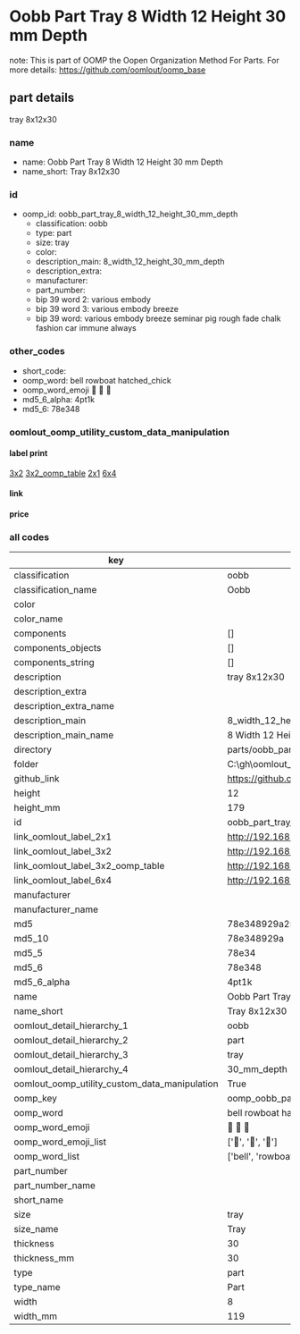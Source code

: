 # Oobb Part Tray 8 Width 12 Height 30 mm Depth  

note: This is part of OOMP the Oopen Organization Method For Parts. For more details: https://github.com/oomlout/oomp_base

##  part details
  



tray 8x12x30



### name
* name: Oobb Part Tray 8 Width 12 Height 30 mm Depth
* name_short: Tray 8x12x30 
### id
* oomp_id: oobb_part_tray_8_width_12_height_30_mm_depth
  * classification: oobb
  * type: part
  * size: tray
  * color: 
  * description_main: 8_width_12_height_30_mm_depth
  * description_extra: 
  * manufacturer: 
  * part_number: 
  * bip 39 word 2: various embody
  * bip 39 word 3: various embody breeze
  * bip 39 word: various embody breeze seminar pig rough fade chalk fashion car immune always

### other_codes
* short_code: 
* oomp_word: bell rowboat hatched_chick
* oomp_word_emoji :bell: :rowboat: :hatched_chick:
* md5_6_alpha: 4pt1k
* md5_6: 78e348






### oomlout_oomp_utility_custom_data_manipulation
#### label print
[3x2](http://192.168.1.245:1112/?label=oomp%204pt1k)
[3x2_oomp_table](http://192.168.1.108:1112/?label=oomp%204pt1k)
[2x1](http://192.168.1.242:1112/?label=oomp%204pt1k)
[6x4](http://192.168.1.55:1112/?label=oomp%204pt1k)    

#### link

                              

#### price







### all codes 
| key | value |  
| --- | --- |  
| classification | oobb |  
| classification_name | Oobb |  
| color |  |  
| color_name |  |  
| components | [] |  
| components_objects | [] |  
| components_string | [] |  
| description | tray 8x12x30 |  
| description_extra |  |  
| description_extra_name |  |  
| description_main | 8_width_12_height_30_mm_depth |  
| description_main_name | 8 Width 12 Height 30 mm Depth |  
| directory | parts/oobb_part_tray_8_width_12_height_30_mm_depth |  
| folder | C:\gh\oomlout_oobb_version_4_generated_parts\parts\oobb_part_tray_8_width_12_height_30_mm_depth |  
| github_link | https://github.com/oomlout/oomlout_oomp_part_src/tree/main/parts/oobb_part_tray_8_width_12_height_30_mm_depth |  
| height | 12 |  
| height_mm | 179 |  
| id | oobb_part_tray_8_width_12_height_30_mm_depth |  
| link_oomlout_label_2x1 | http://192.168.1.242:1112/?label=oomp%204pt1k |  
| link_oomlout_label_3x2 | http://192.168.1.245:1112/?label=oomp%204pt1k |  
| link_oomlout_label_3x2_oomp_table | http://192.168.1.108:1112/?label=oomp%204pt1k |  
| link_oomlout_label_6x4 | http://192.168.1.55:1112/?label=oomp%204pt1k |  
| manufacturer |  |  
| manufacturer_name |  |  
| md5 | 78e348929a25ea3af1524c3837121f8c |  
| md5_10 | 78e348929a |  
| md5_5 | 78e34 |  
| md5_6 | 78e348 |  
| md5_6_alpha | 4pt1k |  
| name | Oobb Part Tray 8 Width 12 Height 30 mm Depth |  
| name_short | Tray 8x12x30  |  
| oomlout_detail_hierarchy_1 | oobb |  
| oomlout_detail_hierarchy_2 | part |  
| oomlout_detail_hierarchy_3 | tray |  
| oomlout_detail_hierarchy_4 | 30_mm_depth |  
| oomlout_oomp_utility_custom_data_manipulation | True |  
| oomp_key | oomp_oobb_part_tray_8_width_12_height_30_mm_depth |  
| oomp_word | bell rowboat hatched_chick |  
| oomp_word_emoji | :bell: :rowboat: :hatched_chick: |  
| oomp_word_emoji_list | [':bell:', ':rowboat:', ':hatched_chick:'] |  
| oomp_word_list | ['bell', 'rowboat', 'hatched_chick'] |  
| part_number |  |  
| part_number_name |  |  
| short_name |  |  
| size | tray |  
| size_name | Tray |  
| thickness | 30 |  
| thickness_mm | 30 |  
| type | part |  
| type_name | Part |  
| width | 8 |  
| width_mm | 119 |  
